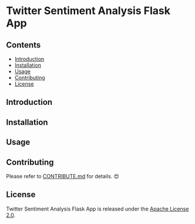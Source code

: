 # Twitter Sentiment Analysis Flask App

## Contents
- [Introduction](#Introduction)
- [Installation](#Installation)
- [Usage](#Usage)
- [Contributing](#Contributing)
- [License](#License)

## Introduction


## Installation

## Usage

## Contributing
Please refer to [CONTRIBUTE.md](./CONTRIBUTE.md) for details. :heart_eyes:

## License
Twitter Sentiment Analysis Flask App is released under the [Apache License 2.0](./LICENSE).
